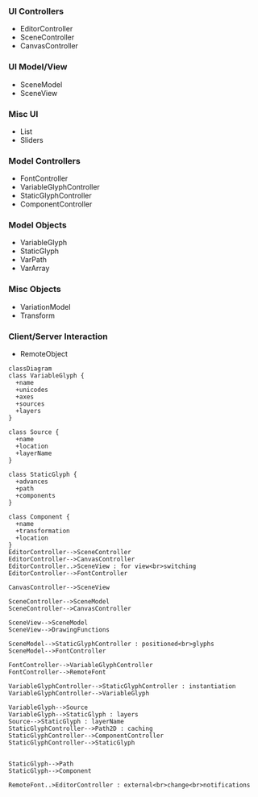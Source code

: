 ### UI Controllers

- EditorController
- SceneController
- CanvasController

### UI Model/View

- SceneModel
- SceneView

### Misc UI

- List
- Sliders

### Model Controllers

- FontController
- VariableGlyphController
- StaticGlyphController
- ComponentController

### Model Objects

- VariableGlyph
- StaticGlyph
- VarPath
- VarArray

### Misc Objects

- VariationModel
- Transform

### Client/Server Interaction

- RemoteObject

```mermaid
classDiagram
class VariableGlyph {
  +name
  +unicodes
  +axes
  +sources
  +layers
}

class Source {
  +name
  +location
  +layerName
}

class StaticGlyph {
  +advances
  +path
  +components
}

class Component {
  +name
  +transformation
  +location
}
EditorController-->SceneController
EditorController-->CanvasController
EditorController..>SceneView : for view<br>switching
EditorController-->FontController

CanvasController-->SceneView

SceneController-->SceneModel
SceneController-->CanvasController

SceneView-->SceneModel
SceneView-->DrawingFunctions

SceneModel-->StaticGlyphController : positioned<br>glyphs
SceneModel-->FontController

FontController-->VariableGlyphController
FontController-->RemoteFont

VariableGlyphController-->StaticGlyphController : instantiation
VariableGlyphController-->VariableGlyph

VariableGlyph-->Source
VariableGlyph-->StaticGlyph : layers
Source-->StaticGlyph : layerName
StaticGlyphController-->Path2D : caching
StaticGlyphController-->ComponentController
StaticGlyphController-->StaticGlyph


StaticGlyph-->Path
StaticGlyph-->Component

RemoteFont..>EditorController : external<br>change<br>notifications
```
